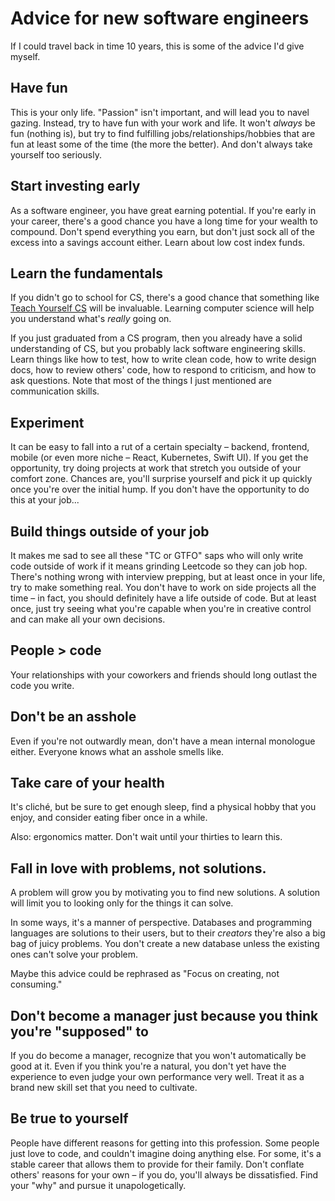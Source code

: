 # Advice for new software engineers
If I could travel back in time 10 years, this is some of the advice I'd give myself.

## Have fun
This is your only life. "Passion" isn't important, and will lead you to navel gazing. Instead, try to have fun with your work and life. It won't *always* be fun (nothing is), but try to find fulfilling jobs/relationships/hobbies that are fun at least some of the time (the more the better). And don't always take yourself too seriously.

## Start investing early
As a software engineer, you have great earning potential. If you're early in your career, there's a good chance you have a long time for your wealth to compound. Don't spend everything you earn, but don't just sock all of the excess into a savings account either. Learn about low cost index funds.

## Learn the fundamentals
If you didn't go to school for CS, there's a good chance that something like [Teach Yourself CS](https://teachyourselfcs.com) will be invaluable. Learning computer science will help you understand what's *really* going on.

If you just graduated from a CS program, then you already have a solid understanding of CS, but you probably lack software engineering skills. Learn things like how to test, how to write clean code, how to write design docs, how to review others' code, how to respond to criticism, and how to ask questions. Note that most of the things I just mentioned are communication skills.

## Experiment
It can be easy to fall into a rut of a certain specialty – backend, frontend, mobile (or even more niche – React, Kubernetes, Swift UI). If you get the opportunity, try doing projects at work that stretch you outside of your comfort zone. Chances are, you'll surprise yourself and pick it up quickly once you're over the initial hump. If you don't have the opportunity to do this at your job...

## Build things outside of your job
It makes me sad to see all these "TC or GTFO" saps who will only write code outside of work if it means grinding Leetcode so they can job hop. There's nothing wrong with interview prepping, but at least once in your life, try to make something real. You don't have to work on side projects all the time – in fact, you should definitely have a life outside of code. But at least once, just try seeing what you're capable when you're in creative control and can make all your own decisions.

## People > code
Your relationships with your coworkers and friends should long outlast the code you write.

## Don't be an asshole
Even if you're not outwardly mean, don't have a mean internal monologue either. Everyone knows what an asshole smells like.

## Take care of your health
It's cliché, but be sure to get enough sleep, find a physical hobby that you enjoy, and consider eating fiber once in a while.

Also: ergonomics matter. Don't wait until your thirties to learn this.

## Fall in love with problems, not solutions.
A problem will grow you by motivating you to find new solutions. A solution will limit you to looking only for the things it can solve.

In some ways, it's a manner of perspective. Databases and programming languages are solutions to their users, but to their *creators* they're also a big bag of juicy problems. You don't create a new database unless the existing ones can't solve your problem.

Maybe this advice could be rephrased as "Focus on creating, not consuming."

## Don't become a manager just because you think you're "supposed" to
If you do become a manager, recognize that you won't automatically be good at it. Even if you think you're a natural, you don't yet have the experience to even judge your own performance very well. Treat it as a brand new skill set that you need to cultivate.

## Be true to yourself
People have different reasons for getting into this profession. Some people just love to code, and couldn't imagine doing anything else. For some, it's a stable career that allows them to provide for their family. Don't conflate others' reasons for your own – if you do, you'll always be dissatisfied. Find your "why" and pursue it unapologetically.